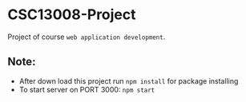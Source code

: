 # CSC13008-Project
Project of course `web application development`.

## Note:

- After down load this project run `npm install` for package installing
- To start server on PORT 3000: `npm start`